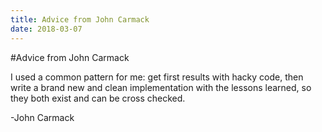 ```yaml
---
title: Advice from John Carmack
date: 2018-03-07
---
```


#Advice from John Carmack

I used a common pattern for me: get first results with hacky code, then write a brand new and clean implementation with the lessons learned, so they both exist and can be cross checked.

-John Carmack